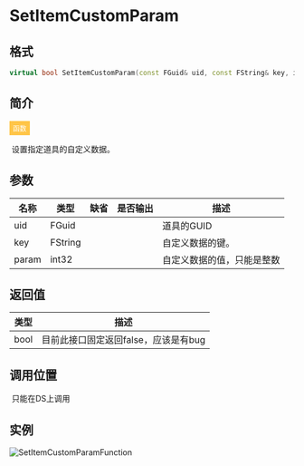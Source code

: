 # SetItemCustomParam

## 格式

```C++
virtual bool SetItemCustomParam(const FGuid& uid, const FString& key, int32 param);
```

## 简介

<span style="padding: 4px 6px; font-size: 12px; display: inline-block; color: #FFFFFF; background: #FFC547;">函数</span>

​	设置指定道具的自定义数据。

## 参数

| 名称  | 类型    | 缺省 | 是否输出 | 描述                       |
| ----- | ------- | ---- | -------- | -------------------------- |
| uid   | FGuid   |      |          | 道具的GUID                 |
| key   | FString |      |          | 自定义数据的键。           |
| param | int32   |      |          | 自定义数据的值，只能是整数 |

## 返回值

| 类型 | 描述                                 |
| ---- | ------------------------------------ |
| bool | 目前此接口固定返回false，应该是有bug |

## 调用位置

​	只能在DS上调用

## 实例

![SetItemCustomParamFunction](..\\..\\Resources\\SetItemCustomParamFunction.png)
